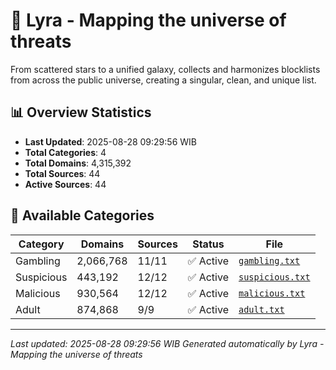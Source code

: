 # 🌌 Lyra - Mapping the universe of threats

From scattered stars to a unified galaxy, collects and harmonizes blocklists from across the public universe, creating a singular, clean, and unique list.

## 📊 Overview Statistics

- **Last Updated**: 2025-08-28 09:29:56 WIB
- **Total Categories**: 4
- **Total Domains**: 4,315,392
- **Total Sources**: 44
- **Active Sources**: 44

## 📂 Available Categories

| Category | Domains | Sources | Status | File |
|----------|---------|---------|--------|------|
| Gambling | 2,066,768 | 11/11 | ✅ Active | [`gambling.txt`](blocklist/gambling.txt) |
| Suspicious | 443,192 | 12/12 | ✅ Active | [`suspicious.txt`](blocklist/suspicious.txt) |
| Malicious | 930,564 | 12/12 | ✅ Active | [`malicious.txt`](blocklist/malicious.txt) |
| Adult | 874,868 | 9/9 | ✅ Active | [`adult.txt`](blocklist/adult.txt) |


---

*Last updated: 2025-08-28 09:29:56 WIB*
*Generated automatically by Lyra - Mapping the universe of threats*
